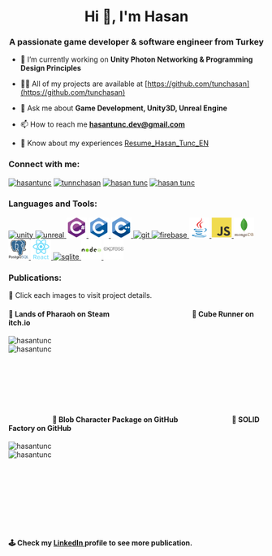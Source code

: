 <h1 align="center">Hi 👋, I'm Hasan</h1>
<h3 align="center">A passionate game developer & software engineer from Turkey</h3>

- 🔭 I’m currently working on **Unity Photon Networking & Programming Design Principles**

- 👨‍💻 All of my projects are available at [https://github.com/tunchasan](https://github.com/tunchasan)

- 💬 Ask me about **Game Development, Unity3D, Unreal Engine**

- 📫 How to reach me **hasantunc.dev@gmail.com**

- 📄 Know about my experiences [Resume_Hasan_Tunc_EN](https://github.com/tunchasan/tunchasan/files/8583549/Resume_Hasan_Tunc_EN.pdf)

<h3 align="left">Connect with me:</h3>
<p align="left">
<a href="https://linkedin.com/in/hasantunc" target="blank"><img align="center" src="https://raw.githubusercontent.com/rahuldkjain/github-profile-readme-generator/master/src/images/icons/Social/linked-in-alt.svg" alt="hasantunc" height="30" width="40" /></a>
<a href="https://instagram.com/tunnchasan" target="blank"><img align="center" src="https://raw.githubusercontent.com/rahuldkjain/github-profile-readme-generator/master/src/images/icons/Social/instagram.svg" alt="tunnchasan" height="30" width="40" /></a>
<a href="https://www.youtube.com/channel/UCwX_MY1qJwZwEh9z1I80uzA" target="blank"><img align="center" src="https://raw.githubusercontent.com/rahuldkjain/github-profile-readme-generator/master/src/images/icons/Social/youtube.svg" alt="hasan tunc" height="30" width="40" /></a>
<a href="https://hasan-tunc.itch.io" target="blank"><img align="center" src="https://user-images.githubusercontent.com/39636292/165754901-b574a8b3-58d4-4c10-9a08-982ae089ecc2.png" alt="hasan tunc" height="40" width="40" /></a>
</p>

<h3 align="left">Languages and Tools:</h3>
<p align="left"> 
    <a href="https://unity.com/" target="_blank" rel="noreferrer"> <img src="https://user-images.githubusercontent.com/39636292/165769742-c31d8302-7868-4845-82e9-4ea5ec282fd3.png" alt="unity" width="44" height="44"/> </a> 
  <a href="https://unrealengine.com/" target="_blank" rel="noreferrer"> <img src="https://user-images.githubusercontent.com/39636292/165765397-aabb0f4b-e317-4d3d-82dd-eb43e71ac467.png" alt="unreal" width="38" height="38"/> </a>
  <a href="https://www.w3schools.com/cs/" target="_blank" rel="noreferrer"> <img src="https://raw.githubusercontent.com/devicons/devicon/master/icons/csharp/csharp-original.svg" alt="csharp" width="40" height="40"/> </a> 
  <a href="https://www.cprogramming.com/" target="_blank" rel="noreferrer"> <img src="https://raw.githubusercontent.com/devicons/devicon/master/icons/c/c-original.svg" alt="c" width="40" height="40"/> </a> 
  <a href="https://www.w3schools.com/cpp/" target="_blank" rel="noreferrer"> <img src="https://raw.githubusercontent.com/devicons/devicon/master/icons/cplusplus/cplusplus-original.svg" alt="cplusplus" width="40" height="40"/> </a> 
 <a href="https://git-scm.com/" target="_blank" rel="noreferrer"> <img src="https://www.vectorlogo.zone/logos/git-scm/git-scm-icon.svg" alt="git" width="40" height="40"/> </a> 
  <a href="https://firebase.google.com/" target="_blank" rel="noreferrer"> <img src="https://www.vectorlogo.zone/logos/firebase/firebase-icon.svg" alt="firebase" width="40" height="40"/> </a> 
  <a href="https://www.java.com" target="_blank" rel="noreferrer"> <img src="https://raw.githubusercontent.com/devicons/devicon/master/icons/java/java-original.svg" alt="java" width="40" height="40"/> </a> 
  <a href="https://developer.mozilla.org/en-US/docs/Web/JavaScript" target="_blank" rel="noreferrer"> <img src="https://raw.githubusercontent.com/devicons/devicon/master/icons/javascript/javascript-original.svg" alt="javascript" width="40" height="40"/> </a> 
  <a href="https://www.mongodb.com/" target="_blank" rel="noreferrer"> <img src="https://raw.githubusercontent.com/devicons/devicon/master/icons/mongodb/mongodb-original-wordmark.svg" alt="mongodb" width="40" height="40"/> </a> 
  <a href="https://www.postgresql.org" target="_blank" rel="noreferrer"> <img src="https://raw.githubusercontent.com/devicons/devicon/master/icons/postgresql/postgresql-original-wordmark.svg" alt="postgresql" width="40" height="40"/> </a> 
  <a href="https://reactjs.org/" target="_blank" rel="noreferrer"> <img src="https://raw.githubusercontent.com/devicons/devicon/master/icons/react/react-original-wordmark.svg" alt="react" width="40" height="40"/> </a> 
  <a href="https://www.sqlite.org/" target="_blank" rel="noreferrer"> <img src="https://www.vectorlogo.zone/logos/sqlite/sqlite-icon.svg" alt="sqlite" width="40" height="40"/> </a>
  <a href="https://nodejs.org" target="_blank" rel="noreferrer"> <img src="https://raw.githubusercontent.com/devicons/devicon/master/icons/nodejs/nodejs-original-wordmark.svg" alt="nodejs" width="40" height="40"/> </a> 
  <a href="https://expressjs.com" target="_blank" rel="noreferrer"> <img src="https://raw.githubusercontent.com/devicons/devicon/master/icons/express/express-original-wordmark.svg" alt="express" width="40" height="40"/> </a> 
</p>

<h3 align="left">Publications:</h3>
📌 Click each images to visit project details.
<h4>🌟 Lands of Pharaoh on Steam
&nbsp;&nbsp;&nbsp;&nbsp;&nbsp;&nbsp;&nbsp;&nbsp;&nbsp;&nbsp;&nbsp;&nbsp;&nbsp;&nbsp;&nbsp;&nbsp;&nbsp;&nbsp;&nbsp;&nbsp;&nbsp;&nbsp;&nbsp;&nbsp;&nbsp;&nbsp;&nbsp;
&nbsp;&nbsp;&nbsp;&nbsp;&nbsp;&nbsp;&nbsp;&nbsp;&nbsp;&nbsp;&nbsp;&nbsp;&nbsp;&nbsp;&nbsp;&nbsp;&nbsp;&nbsp;&nbsp;
🌟 Cube Runner on itch.io</h4>
<a href="https://store.steampowered.com/app/1174200/Lands_of_Pharaoh_Episode_1/" target="blank"><img align="left" src="https://user-images.githubusercontent.com/39636292/180702417-77149ae9-2e5e-4038-8cd0-2ab3a0a3e31f.png" alt="hasantunc" width="400" /></a>

<a href="https://imafirehazard.itch.io/cube-runner" target="blank"><img align="left" src="https://user-images.githubusercontent.com/39636292/180701250-b975dd6e-1167-4153-88cc-d7be6ba479d0.png" alt="hasantunc" width="400" /></a>

<br></br><br></br><br></br><br></br>

<h4 align="left">&nbsp;&nbsp;&nbsp;&nbsp;&nbsp;&nbsp;&nbsp;&nbsp;&nbsp;&nbsp;&nbsp;&nbsp;&nbsp;&nbsp;&nbsp;&nbsp;&nbsp;&nbsp;&nbsp;&nbsp;&nbsp;&nbsp;&nbsp;&nbsp;&nbsp;&nbsp;🌟 Blob Character Package on GitHub
&nbsp;&nbsp;&nbsp;&nbsp;&nbsp;&nbsp;&nbsp;&nbsp;&nbsp;&nbsp;&nbsp;&nbsp;&nbsp;&nbsp;&nbsp;&nbsp;&nbsp;&nbsp;&nbsp;&nbsp;&nbsp;&nbsp;&nbsp;&nbsp;&nbsp;&nbsp;&nbsp;
&nbsp;&nbsp;
🌟 SOLID Factory on GitHub
</h4>
<a href="https://github.com/tunchasan/Blob-Character-Creator" target="blank"><img align="left" src="https://user-images.githubusercontent.com/39636292/179392207-a666503c-a23f-499a-83fe-076851d81d30.png" alt="hasantunc" width="400" /></a>

<a href="https://github.com/tunchasan/SOLID-Factory" target="blank"><img align="left" src="https://user-images.githubusercontent.com/39636292/179392400-8c5a43a7-d447-4d1b-9170-b950e4fc7e2e.jpg" alt="hasantunc" width="400" /></a>
<br></br><br></br><br></br><br></br><br></br>
<h4>🕹️ Check my <a href="https://www.linkedin.com/in/hasantunc/" target="blank"> LinkedIn </a> profile to see more publication. </h4>
